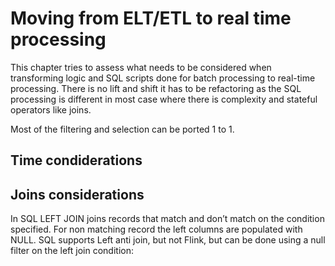 # Moving from ELT/ETL to real time processing

This chapter tries to assess what needs to be considered when transforming logic and SQL scripts done for batch processing to real-time processing. There is no lift and shift it has to be refactoring as the SQL processing is different in most case where there is complexity and stateful operators like joins.

Most of the filtering and selection can be ported 1 to 1.

## Time condiderations

## Joins considerations


In SQL LEFT JOIN joins records that match and don’t match on the condition specified. For non matching record the left columns are populated with NULL. SQL supports Left anti join, but not Flink, but can be done using a null filter on the left join condition:

```
```